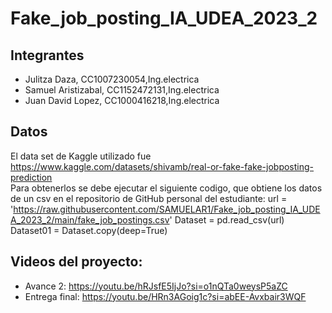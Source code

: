 # Fake_job_posting_IA_UDEA_2023_2

## Integrantes
- Julitza Daza, CC1007230054,Ing.electrica
- Samuel Aristizabal, CC1152472131,Ing.electrica
- Juan David Lopez, CC1000416218,Ing.electrica

## Datos
  El data set de Kaggle utilizado fue  https://www.kaggle.com/datasets/shivamb/real-or-fake-fake-jobposting-prediction  
  Para obtenerlos se debe ejecutar el siguiente codigo, que obtiene los datos de un csv en el repositorio de GitHub personal del estudiante:
      url = 'https://raw.githubusercontent.com/SAMUELAR1/Fake_job_posting_IA_UDEA_2023_2/main/fake_job_postings.csv'
      Dataset = pd.read_csv(url)
      Dataset01 = Dataset.copy(deep=True)
 

## Videos del proyecto:
- Avance 2: https://youtu.be/hRJsfE5IjJo?si=o1nQTa0weysP5aZC
- Entrega final: https://youtu.be/HRn3AGoig1c?si=abEE-Avxbair3WQF
